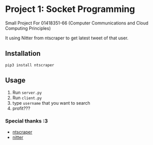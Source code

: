 # Project 1: Socket Programming 
Small Project For 01418351-66 (Computer Communications and Cloud Computing Principles)  

It using Nitter from ntscraper to get latest tweet of that user.

## Installation
```
pip3 install ntscraper
```

## Usage

1. Run `server.py`
2. Run `client.py`
3. type `username` that you want to search
4. profit???

### Special thanks :3
- [ntscraper](https://github.com/bocchilorenzo/ntscraper)
- [nitter](https://github.com/zedeus/nitter)